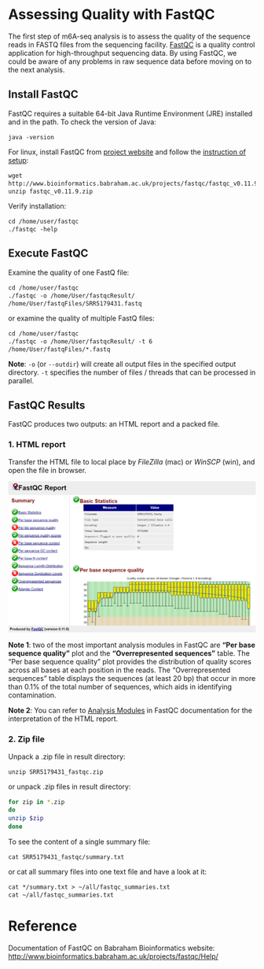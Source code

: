 # Assessing Quality with FastQC

The first step of m6A-seq analysis is to assess the quality of the sequence reads in FASTQ files from the sequencing facility. [FastQC](http://www.bioinformatics.babraham.ac.uk/projects/fastqc/) is a quality control application for high-throughput sequencing data. By using FastQC, we could be aware of any problems in raw sequence data before moving on to the next analysis. 

## Install FastQC

FastQC requires a suitable 64-bit Java Runtime Environment (JRE) installed and in the path. To check the version of Java:

```shell
java -version
```

For linux, install FastQC from [project website](http://www.bioinformatics.babraham.ac.uk/projects/download.html#fastqc) and follow the [instruction of setup](https://raw.githubusercontent.com/s-andrews/FastQC/master/INSTALL.txt):

```shell
wget http://www.bioinformatics.babraham.ac.uk/projects/fastqc/fastqc_v0.11.9.zip
unzip fastqc_v0.11.9.zip
```

Verify installation:

```shell
cd /home/user/fastqc
./fastqc -help
```

## Execute FastQC

Examine the quality of one FastQ file:

```shell
cd /home/user/fastqc
./fastqc -o /home/User/fastqcResult/ /home/User/fastqFiles/SRR5179431.fastq
```

or examine the quality of multiple FastQ files:

```shell
cd /home/user/fastqc
./fastqc -o /home/User/fastqcResult/ -t 6 /home/User/fastqFiles/*.fastq
```

**Note**: `-o` (or `--outdir`) will create all output files in the specified output directory. `-t` specifies the number of files / threads that can be processed in parallel.

## FastQC Results

FastQC produces two outputs: an HTML report and a packed file.

### 1. HTML report

Transfer the HTML file to local place by *FileZilla* (mac) or *WinSCP* (win), and open the file in browser.

![fastqc_html_report](../assets/images/M1/fastqc_html_report.png)

**Note 1**: two of the most important analysis modules in FastQC are **“Per base sequence quality”** plot and the **“Overrepresented sequences”** table. The “Per base sequence quality” plot provides the distribution of quality scores across all bases at each position in the reads. The “Overrepresented sequences” table displays the sequences (at least 20 bp) that occur in more than 0.1% of the total number of sequences, which aids in identifying contamination. 

**Note 2**: You can refer to [Analysis Modules](http://www.bioinformatics.babraham.ac.uk/projects/fastqc/Help/3%20Analysis%20Modules/) in FastQC documentation for the interpretation of the HTML report. 

### 2. Zip file

Unpack a .zip file in result directory:

```shell
unzip SRR5179431_fastqc.zip
```

or unpack .zip files in result directory:

```bash
for zip in *.zip
do
unzip $zip
done
```

To see the content of a single summary file:

```shell
cat SRR5179431_fastqc/summary.txt
```

or cat all summary files into one text file and have a look at it:

```shell
cat */summary.txt > ~/all/fastqc_summaries.txt
cat ~/all/fastqc_summaries.txt
```

# Reference

Documentation of FastQC on Babraham Bioinformatics website: http://www.bioinformatics.babraham.ac.uk/projects/fastqc/Help/




